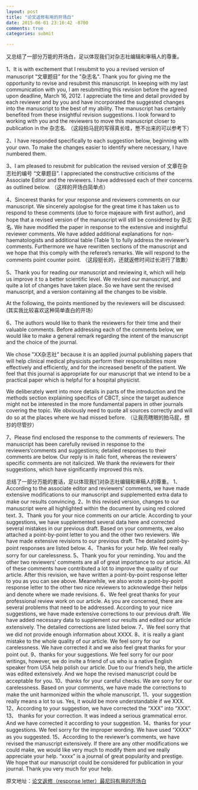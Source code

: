 ```yaml
---
layout: post
title: "论文返修有用的开场白"
date: 2015-06-01 23:16:42 -0700
comments: true
categories: submit

---
```


又总结了一部分万能的开场白，足以体现我们对杂志社编辑和审稿人的尊重。

1、It is with excitement that I resubmit to you a revised version of manuscript “文章题目” for the "杂志名". Thank you for giving me the opportunity to revise and resubmit this manuscript. In keeping with my last communication with you, I am resubmitting this revision before the agreed upon deadline, March 16, 2012. I appreciate the time and detail provided by each reviewer and by you and have incorporated the suggested changes into the manuscript to the best of my ability. The manuscript has certainly benefited from these insightful revision suggestions. I look forward to working with you and the reviewers to move this manuscript closer to publication in the 杂志名. （这段拍马屁的写得真长哇，憋不出来的可以参考下）

2、I have responded specifically to each suggestion below, beginning with your own. To make the changes easier to identify where necessary, I have numbered them.
<!--more-->

3、I am pleased to resubmit for publication the revised version of 文章在杂志社的编号 “文章题目”. I appreciated the constructive criticisms of the Associate Editor and the reviewers. I have addressed each of their concerns as outlined below. （这样的开场白简单点）

4、Sincerest thanks for your response and reviewers comments on our manuscript. We sincerely apologise for the great time it has taken us to respond to these comments (due to force majeaure with first author), and hope that a revised version of the manuscript will still be considered by 杂志名. We have modified the paper in response to the extensive and insightful reviewer comments. We have added additional explanations for non-haematologists and additional table (Table 1) to fully address the reviewer’s comments. Furthermore we have rewritten sections of the manuscript and we hope that this comply with the referee’s remarks. We will respond to the comments point counter point. （这段挺长的，还就返修时间过长进行了致歉）

5、Thank you for reading our manuscript and reviewing it, which will help us improve it to a better scientific level. We revised our manuscript, and quite a lot of changes have taken place. So we have sent the revised manuscript, and a version containing all the changes to be visible.

At the following, the points mentioned by the reviewers will be discussed: (其实我比较喜欢这种简单直白的开场）

6、The authors would like to thank the reviewers for their time and their valuable comments. Before addressing each of the comments below, we would like to make a general remark regarding the intent of the manuscript and the choice of the journal.

We chose "XX杂志社" because it is an applied journal publishing papers that will help clinical medical physicists perform their responsibilities more effectively and efficiently, and for the increased benefit of the patient. We feel that this journal is appropriate for our manuscript that we intend to be a practical paper which is helpful for a hospital physicist.

We deliberately went into more details in parts of the introduction and the methods section explaining specifics of CBCT, since the target audience might not be interested in the more fundamental papers in other journals covering the topic. We obviously need to quote all sources correctly and will do so at the places where we had missed before. （让我亮瞎眼的拍马屁，想抄的尽管抄）

7、Please find enclosed the response to the comments of reviewers. The manuscript has been carefully revised in response to the reviewers’comments and suggestions; detailed responses to their comments are below. Our reply is in italic font, whereas the reviewers’ specific comments are not italicized. We thank the reviewers for their suggestions, which have significantly improved this m/s.

总结了一部分万能的套话，足以体现我们对杂志社编辑和审稿人的尊重。
1、According to the associate editor and reviewers’ comments, we have made extensive modifications to our manuscript and supplemented extra data to make our results convincing.
2、In this revised version, changes to our manuscript were all highlighted within the document by using red colored text.
3、Thank you for your nice comments on our article. According to your suggestions, we have supplemented several data here and corrected several mistakes in our previous draft. Based on your comments, we also attached a point-by-point letter to you and the other two reviewers. We have made extensive revisions to our previous draft. The detailed point-by-point responses are listed below.
4、Thanks for your help. We feel really sorry for our carelessness.
5、Thank you for your reminding. You and the other two reviewers’ comments are all of great importance to our article. All of these comments have contributed a lot to improve the quality of our article. After this revision, we have written a point-by-point response letter to you as you can see above. Meanwhile, we also wrote a point-by-point response letter to the other two nice reviewers to acknowledge their helps and denote where we made revisions.
6、We feel great thanks for your professional review work on our article. As you are concerned, there are several problems that need to be addressed. According to your nice suggestions, we have made extensive corrections to our previous draft. We have added necessary data to supplement our results and edited our article extensively. The detailed corrections are listed below.
7、We feel sorry that we did not provide enough information about XXXX.
8、it is really a giant mistake to the whole quality of our article. We feel sorry for our carelessness. We have corrected it and we also feel great thanks for your point out.
9、thanks for your suggestions. We feel sorry for our poor writings, however, we do invite a friend of us who is a native English speaker from USA help polish our article. Due to our friend’s help, the article was edited extensively. And we hope the revised manuscript could be acceptable for you.
10、thanks for your careful checks. We are sorry for our carelessness. Based on your comments, we have made the corrections to make the unit harmonized within the whole manuscript.
11、your suggestion really means a lot to us. Yes, it would be more understandable if we XXX.
12、According to your suggestion, we have corrected the “XXX” into “XXX”.
13、 thanks for your correction. It was indeed a serious grammatical error. And we have corrected it according to your suggestion.
14、thanks for your suggestions. We feel sorry for the improper wording. We have used “XXXX” as you suggested.
15、According to the reviewer’s comments, we have revised the manuscript extensively. If there are any other modifications we could make, we would like very much to modify them and we really appreciate your help. “xxxx” is a journal of great popularity and prestige. We hope that our manuscript could be considered for publication in your journal. Thank you very much for your help.

原文地址：[论文返修（response letter）最尼玛有用的开场白](http://mp.weixin.qq.com/s?__biz=MzA3ODU1NjUyNw==&mid=208866198&idx=1&sn=d363bd37e629dbdbe01de3a14a9710ae&scene=5#rd)
